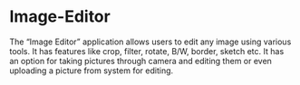 # Image-Editor
The “Image Editor” application allows users to edit any image using various tools.
It has features like crop, filter, rotate, B/W, border, sketch etc. 
It has an option for taking pictures through camera and editing them or even uploading a picture from system for editing. 
